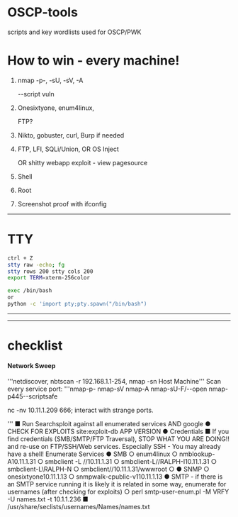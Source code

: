 # OSCP-tools
scripts and key wordlists used for OSCP/PWK

# How to win - every machine!
1. nmap -p-, -sU, -sV, -A 

   --script vuln

2. Onesixtyone, enum4linux,

   FTP?

3. Nikto, gobuster, curl,
Burp if needed

4. FTP, LFI, SQLi/Union, OR OS Inject

   OR 
   shitty webapp exploit - view pagesource

5. Shell
6. Root
7. Screenshot proof with ifconfig


* * *

# TTY

```bash
ctrl + Z
stty raw -echo; fg
stty rows 200 stty cols 200
export TERM=xterm-256color

exec /bin/bash
or
python -c 'import pty;pty.spawn("/bin/bash")
```

* * *

***
# checklist
#### Network Sweep
'''netdiscover, nbtscan -r ​192.168.1.1-254​, nmap -sn Host Machine'''
Scan every service port: 
'''nmap-p-
nmap-sV
nmap-A
nmap-sU-F/--open
nmap-p445--scriptsafe 

nc -nv 10.11.1.209 666;  interact with strange ports.

'''
■ Run ​Searchsploit​ against all enumerated services AND google
● CHECK FOR EXPLOITS
site:exploit-db APP VERSION
 ● Credentials
■ If you find credentials (SMB/SMTP/FTP Traversal), STOP WHAT YOU
ARE DOING!! and re-use on FTP/SSH/Web services. Especially SSH -
You may already have a shell!
Enumerate Services
● SMB
○ enum4linux
○ nmblookup-A10.11.1.31
○ smbclient -L //10.11.1.31
○ smbclient-L//RALPH-I10.11.1.31
○ smbclient-L\\RALPH-N
○ smbclient//10.11.1.31/wwwroot ○
● SNMP
○ onesixtyone10.11.1.13
○ snmpwalk-cpublic-v110.11.1.13
● SMTP - ​if there is an SMTP service running it is likely it is related in some way,
enumerate for usernames (after checking for exploits)
○ perl smtp-user-enum.pl -M VRFY -U names.txt -t 10.1.1.236
■ /usr/share/seclists/usernames/Names/names.txt
